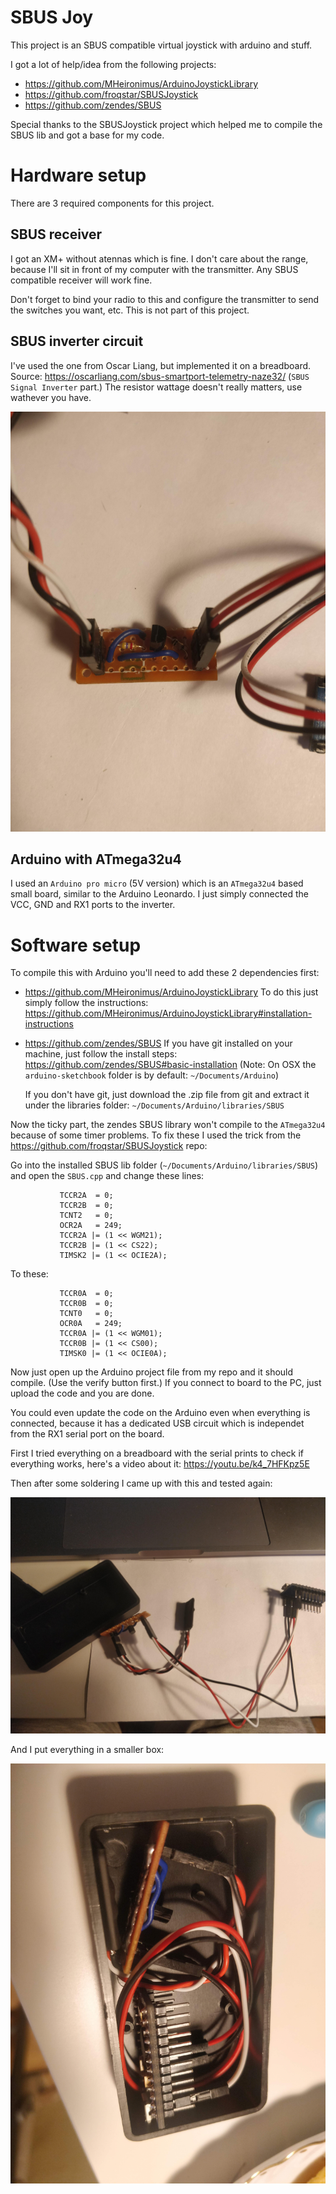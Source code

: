 # SBUS Joy

This project is an SBUS compatible virtual joystick with arduino and stuff.

I got a lot of help/idea from the following projects:
- https://github.com/MHeironimus/ArduinoJoystickLibrary
- https://github.com/froqstar/SBUSJoystick
- https://github.com/zendes/SBUS

Special thanks to the SBUSJoystick project which helped me to compile the SBUS lib and got a base for my code.


# Hardware setup

There are 3 required components for this project.

## SBUS receiver

I got an XM+ without atennas which is fine. I don't care about the range, because I'll sit in front of my computer with the transmitter. Any SBUS compatible receiver will work fine.

Don't forget to bind your radio to this and configure the transmitter to send the switches you want, etc. This is not part of this project.

## SBUS inverter circuit

I've used the one from Oscar Liang, but implemented it on a breadboard.
Source: https://oscarliang.com/sbus-smartport-telemetry-naze32/ (`SBUS Signal Inverter` part.)
The resistor wattage doesn't really matters, use wathever you have.

![Inverter circuit](images/inverter.jpg)


## Arduino with ATmega32u4

I used an `Arduino pro micro` (5V version) which is an `ATmega32u4` based small board, similar to the Arduino Leonardo.
I just simply connected the VCC, GND and RX1 ports to the inverter.


# Software setup

To compile this with Arduino you'll need to add these 2 dependencies first:

- https://github.com/MHeironimus/ArduinoJoystickLibrary
    To do this just simply follow the instructions: https://github.com/MHeironimus/ArduinoJoystickLibrary#installation-instructions

- https://github.com/zendes/SBUS
    If you have git installed on your machine, just follow the install steps: https://github.com/zendes/SBUS#basic-installation
    (Note: On OSX the `arduino-sketchbook` folder is by default: `~/Documents/Arduino`)

    If you don't have git, just download the .zip file from git and extract it under the libraries folder: `~/Documents/Arduino/libraries/SBUS`

Now the ticky part, the zendes SBUS library won't compile to the `ATmega32u4` because of some timer problems. To fix these I used the trick from the https://github.com/froqstar/SBUSJoystick repo:

Go into the installed SBUS lib folder (`~/Documents/Arduino/libraries/SBUS`) and open the `SBUS.cpp` and change these lines:

```
           TCCR2A  = 0;
           TCCR2B  = 0;
           TCNT2   = 0;
           OCR2A   = 249;
           TCCR2A |= (1 << WGM21);
           TCCR2B |= (1 << CS22);
           TIMSK2 |= (1 << OCIE2A);
```

To these:

```
           TCCR0A  = 0;
           TCCR0B  = 0;
           TCNT0   = 0;
           OCR0A   = 249;
           TCCR0A |= (1 << WGM01);
           TCCR0B |= (1 << CS00);
           TIMSK0 |= (1 << OCIE0A);
```


Now just open up the Arduino project file from my repo and it should compile. (Use the verify button first.)
If you connect to board to the PC, just upload the code and you are done.

You could even update the code on the Arduino even when everything is connected, because it has a dedicated USB circuit which is independet from the RX1 serial port on the board.

First I tried everything on a breadboard with the serial prints to check if everything works, here's a video about it:
https://youtu.be/k4_7HFKpz5E

Then after some soldering I came up with this and tested again:

![Everything connected](images/connected.jpg)

And I put everything in a smaller box:

![Final stuff](images/final.jpg)